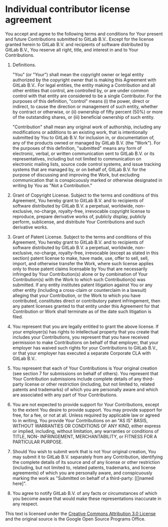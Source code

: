 # Individual contributor license agreement

You accept and agree to the following terms and conditions for Your present and future Contributions submitted to GitLab B.V.. Except for the license granted herein to GitLab B.V. and recipients of software distributed by GitLab B.V., You reserve all right, title, and interest in and to Your Contributions.

1.  Definitions.

	"You" (or "Your") shall mean the copyright owner or legal entity authorized by the copyright owner that is making this Agreement with GitLab B.V.. For legal entities, the entity making a Contribution and all other entities that control, are controlled by, or are under common control with that entity are considered to be a single Contributor. For the purposes of this definition, "control" means (i) the power, direct or indirect, to cause the direction or management of such entity, whether by contract or otherwise, or (ii) ownership of fifty percent (50%) or more of the outstanding shares, or (iii) beneficial ownership of such entity.

	"Contribution" shall mean any original work of authorship, including any modifications or additions to an existing work, that is intentionally submitted by You to GitLab B.V. for inclusion in, or documentation of, any of the products owned or managed by GitLab B.V. (the "Work"). For the purposes of this definition, "submitted" means any form of electronic, verbal, or written communication sent to GitLab B.V. or its representatives, including but not limited to communication on electronic mailing lists, source code control systems, and issue tracking systems that are managed by, or on behalf of, GitLab B.V. for the purpose of discussing and improving the Work, but excluding communication that is conspicuously marked or otherwise designated in writing by You as "Not a Contribution."

2.  Grant of Copyright License. Subject to the terms and conditions of this Agreement, You hereby grant to GitLab B.V. and to recipients of software distributed by GitLab B.V. a perpetual, worldwide, non-exclusive, no-charge, royalty-free, irrevocable copyright license to reproduce, prepare derivative works of, publicly display, publicly perform, sublicense, and distribute Your Contributions and such derivative works.

3.  Grant of Patent License. Subject to the terms and conditions of this Agreement, You hereby grant to GitLab B.V. and to recipients of software distributed by GitLab B.V. a perpetual, worldwide, non-exclusive, no-charge, royalty-free, irrevocable (except as stated in this section) patent license to make, have made, use, offer to sell, sell, import, and otherwise transfer the Work, where such license applies only to those patent claims licensable by You that are necessarily infringed by Your Contribution(s) alone or by combination of Your Contribution(s) with the Work to which such Contribution(s) was submitted. If any entity institutes patent litigation against You or any other entity (including a cross-claim or counterclaim in a lawsuit) alleging that your Contribution, or the Work to which you have contributed, constitutes direct or contributory patent infringement, then any patent licenses granted to that entity under this Agreement for that Contribution or Work shall terminate as of the date such litigation is filed.

4.  You represent that you are legally entitled to grant the above license. If your employer(s) has rights to intellectual property that you create that includes your Contributions, you represent that you have received permission to make Contributions on behalf of that employer, that your employer has waived such rights for your Contributions to GitLab B.V., or that your employer has executed a separate Corporate CLA with GitLab B.V..

5.  You represent that each of Your Contributions is Your original creation (see section 7 for submissions on behalf of others). You represent that Your Contribution submissions include complete details of any third-party license or other restriction (including, but not limited to, related patents and trademarks) of which you are personally aware and which are associated with any part of Your Contributions.

6.  You are not expected to provide support for Your Contributions, except to the extent You desire to provide support. You may provide support for free, for a fee, or not at all. Unless required by applicable law or agreed to in writing, You provide Your Contributions on an "AS IS" BASIS, WITHOUT WARRANTIES OR CONDITIONS OF ANY KIND, either express or implied, including, without limitation, any warranties or conditions of TITLE, NON- INFRINGEMENT, MERCHANTABILITY, or FITNESS FOR A PARTICULAR PURPOSE.

7.  Should You wish to submit work that is not Your original creation, You may submit it to GitLab B.V. separately from any Contribution, identifying the complete details of its source and of any license or other restriction (including, but not limited to, related patents, trademarks, and license agreements) of which you are personally aware, and conspicuously marking the work as "Submitted on behalf of a third-party: [[]named here]".

8.  You agree to notify GitLab B.V. of any facts or circumstances of which you become aware that would make these representations inaccurate in any respect.

This text is licensed under the [Creative Commons Attribution 3.0 License](https://creativecommons.org/licenses/by/3.0/) and the original source is the Google Open Source Programs Office.
